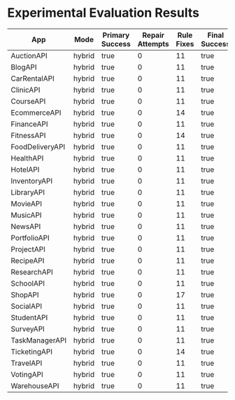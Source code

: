 # Experimental Evaluation Results

| App | Mode | Primary Success | Repair Attempts | Rule Fixes | Final Success | Duration (s) | Coverage (%) | Error |
|-----|------|----------------|----------------|-------------|----------------|---------------|--------------|-------|
| AuctionAPI | hybrid | true | 0 | 11 | true | 0.08 | 72.2 |  |
| BlogAPI | hybrid | true | 0 | 11 | true | 0.08 | 72.2 |  |
| CarRentalAPI | hybrid | true | 0 | 11 | true | 0.11 | 70.2 |  |
| ClinicAPI | hybrid | true | 0 | 11 | true | 0.11 | 70.2 |  |
| CourseAPI | hybrid | true | 0 | 11 | true | 0.08 | 72.2 |  |
| EcommerceAPI | hybrid | true | 0 | 14 | true | 0.17 | 72.2 |  |
| FinanceAPI | hybrid | true | 0 | 11 | true | 0.20 | 70.2 |  |
| FitnessAPI | hybrid | true | 0 | 14 | true | 0.10 | 72.2 |  |
| FoodDeliveryAPI | hybrid | true | 0 | 11 | true | 0.05 | 72.2 |  |
| HealthAPI | hybrid | true | 0 | 11 | true | 316617.00 | 70.2 |  |
| HotelAPI | hybrid | true | 0 | 11 | true | 217804.00 | 72.2 |  |
| InventoryAPI | hybrid | true | 0 | 11 | true | 0.11 | 70.2 |  |
| LibraryAPI | hybrid | true | 0 | 11 | true | 0.15 | 46.8 |  |
| MovieAPI | hybrid | true | 0 | 11 | true | 0.11 | 72.2 |  |
| MusicAPI | hybrid | true | 0 | 11 | true | 635461.00 | 70.2 |  |
| NewsAPI | hybrid | true | 0 | 11 | true | 0.07 | 70.2 |  |
| PortfolioAPI | hybrid | true | 0 | 11 | true | 0.14 | 70.2 |  |
| ProjectAPI | hybrid | true | 0 | 11 | true | 0.08 | 70.2 |  |
| RecipeAPI | hybrid | true | 0 | 11 | true | 0.08 | 72.2 |  |
| ResearchAPI | hybrid | true | 0 | 11 | true | 0.08 | 70.2 |  |
| SchoolAPI | hybrid | true | 0 | 11 | true | 0.10 | 70.2 |  |
| ShopAPI | hybrid | true | 0 | 17 | true | 0.15 | 70.2 |  |
| SocialAPI | hybrid | true | 0 | 11 | true | 0.05 | 72.2 |  |
| StudentAPI | hybrid | true | 0 | 11 | true | 0.07 | 72.2 |  |
| SurveyAPI | hybrid | true | 0 | 11 | true | 0.07 | 72.2 |  |
| TaskManagerAPI | hybrid | true | 0 | 11 | true | 0.13 | 72.2 |  |
| TicketingAPI | hybrid | true | 0 | 14 | true | 0.12 | 70.2 |  |
| TravelAPI | hybrid | true | 0 | 11 | true | 0.07 | 70.2 |  |
| VotingAPI | hybrid | true | 0 | 11 | true | 0.04 | 72.2 |  |
| WarehouseAPI | hybrid | true | 0 | 11 | true | 258539.00 | 70.2 |  |
